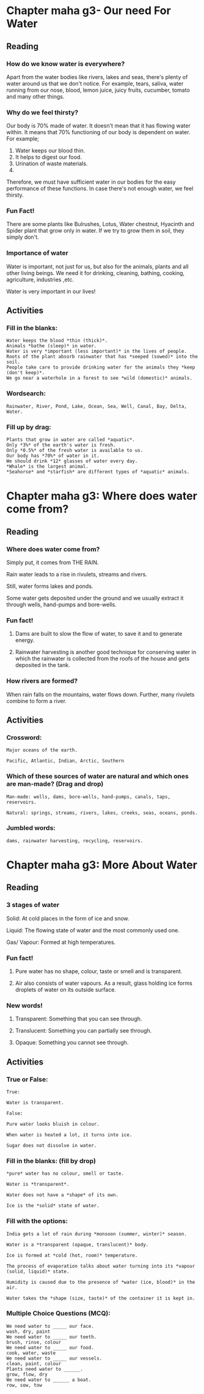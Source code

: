 # Chapter maha g3- Our need For Water

## Reading

### How do we know water is everywhere?

Apart from the water bodies like rivers, lakes and seas, there's plenty of water around us that we don't notice. For example, tears, saliva, water running from our nose, blood, lemon juice, juicy fruits, cucumber, tomato and many other things.

### Why do we feel thirsty?

Our body is 70% made of water. It doesn't mean that it has flowing water within. It means that 70% functioning of our body is dependent on water. For example;
1. Water keeps our blood thin.
2. It helps to digest our food.
3. Urination of waste materials.
4. 
Therefore, we must have sufficient water in our bodies for the easy performance of these functions. In case there's not enough water, we feel thirsty.

### Fun Fact!

There are some plants like Bulrushes, Lotus, Water chestnut, Hyacinth and Spider plant that grow only in water. If we try to grow them in soil, they simply don't.

### Importance of water

Water is important, not just for us, but also for the animals, plants and all other living beings. We need it for drinking, cleaning, bathing, cooking, agriculture,   industries ,etc.

Water is very important in our lives!

## Activities

### Fill in the blanks:

```
Water keeps the blood *thin (thick)*.
Animals *bathe (sleep)* in water.
Water is very *important (less important)* in the lives of people.
Roots of the plant absorb rainwater that has *seeped (sowed)* into the soil.
People take care to provide drinking water for the animals they *keep (don't keep)*.
We go near a waterhole in a forest to see *wild (domestic)* animals.
```

### Wordsearch:

```
Rainwater, River, Pond, Lake, Ocean, Sea, Well, Canal, Bay, Delta, Water.
```

### Fill up by drag:

```
Plants that grow in water are called *aquatic*.
Only *3%* of the earth's water is fresh.
Only *0.5%* of the fresh water is available to us.
Our body has *70%* of water in it.
We should drink *12* glasses of water every day.
*Whale* is the largest animal.
*Seahorse* and *starfish* are different types of *aquatic* animals.
```

# Chapter maha g3: Where does water come from?

## Reading

### Where does water come from?

Simply put, it comes from THE RAIN. 

Rain water leads to a rise in rivulets, streams and rivers. 

Still, water forms lakes and ponds.

Some water gets deposited under the ground and we usually extract it through wells, hand-pumps and bore-wells.

### Fun fact!

1. Dams are built to slow the flow of water, to save it and to generate energy.

2. Rainwater harvesting is another good technique for conserving water in which the rainwater is collected from the roofs of the house and gets deposited in the tank.


### How rivers are formed?

When rain falls on the mountains, water flows down. Further, many rivulets combine to form a river.

## Activities

### Crossword:

```
Major oceans of the earth.

Pacific, Atlantic, Indian, Arctic, Southern
```

### Which of these sources of water are natural and which ones are man-made? (Drag and drop)

```
Man-made: wells, dams, bore-wells, hand-pumps, canals, taps, reservoirs.

Natural: springs, streams, rivers, lakes, creeks, seas, oceans, ponds.
```

### Jumbled words:

```
dams, rainwater harvesting, recycling, reservoirs.
```

# Chapter maha g3: More About Water

## Reading

### 3 stages of water

Solid: At cold places in the form of ice and snow.

Liquid: The flowing state of water and the most commonly used one.

Gas/ Vapour: Formed at high temperatures.

### Fun fact!

1. Pure water has no shape, colour, taste or smell and is transparent.

2. Air also consists of water vapours. As a result, glass holding ice forms droplets of water on its outside surface.

### New words!

1. Transparent: Something that you can see through.

2. Translucent: Something you can partially see through.

3. Opaque: Something you cannot see through.

## Activities

### True or False:

```
True:

Water is transparent.

False:

Pure water looks bluish in colour.

When water is heated a lot, it turns into ice.

Sugar does not dissolve in water.
```

### Fill in the blanks: (fill by drop)

```
*pure* water has no colour, smell or taste.

Water is *transparent*.

Water does not have a *shape* of its own.

Ice is the *solid* state of water.
```

### Fill with the options:

```
India gets a lot of rain during *monsoon (summer, winter)* season. 

Water is a *transparent (opaque, translucent)* body.

Ice is formed at *cold (hot, room)* temperature.

The process of evaporation talks about water turning into its *vapour (solid, liquid)* state.

Humidity is caused due to the presence of *water (ice, blood)* in the air.

Water takes the *shape (size, taste)* of the container it is kept in.
```

### Multiple Choice Questions (MCQ):

```
We need water to _____ our face.
wash, dry, paint
We need water to _____ our teeth.
brush, rinse, colour
We need water to _____ our food.
cook, water, waste
We need water to _____ our vessels.
clean, paint, colour
Plants need water to ______.
grow, flow, dry
We need water to ______ a boat.
row, sow, tow
```
